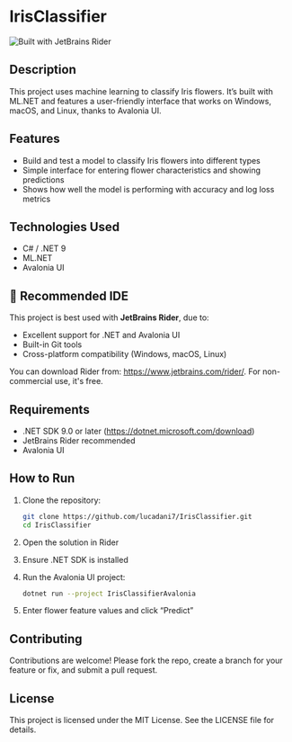 # IrisClassifier
![Built with JetBrains Rider](https://img.shields.io/badge/Built%20with-Rider-orange?logo=jetbrains)

## Description
This project uses machine learning to classify Iris flowers. It’s built with ML.NET and features a user-friendly interface that works on Windows, macOS, and Linux, thanks to Avalonia UI.

## Features
- Build and test a model to classify Iris flowers into different types
- Simple interface for entering flower characteristics and showing predictions
- Shows how well the model is performing with accuracy and log loss metrics

## Technologies Used
- C# / .NET 9
- ML.NET
- Avalonia UI

## 🔧 Recommended IDE

This project is best used with **JetBrains Rider**, due to:

- Excellent support for .NET and Avalonia UI
- Built-in Git tools
- Cross-platform compatibility (Windows, macOS, Linux)

You can download Rider from: https://www.jetbrains.com/rider/. For non-commercial use, it's free.

## Requirements
- .NET SDK 9.0 or later (https://dotnet.microsoft.com/download)
- JetBrains Rider recommended
- Avalonia UI

## How to Run
1. Clone the repository:
   
   ```bash
   git clone https://github.com/lucadani7/IrisClassifier.git
   cd IrisClassifier
   
2. Open the solution in Rider
3. Ensure .NET SDK is installed
4. Run the Avalonia UI project:

   ```bash
   dotnet run --project IrisClassifierAvalonia
   ```
5. Enter flower feature values and click “Predict”

## Contributing

Contributions are welcome! Please fork the repo, create a branch for your feature or fix, and submit a pull request.

## License

This project is licensed under the MIT License. See the LICENSE file for details.

